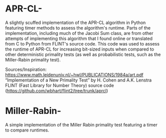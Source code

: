 # APR-CL-
A slightly scuffed implementation of the APR-CL algorithm in Python featuring timer methods to assess the algorithm's runtime. Parts of the implementation, including much of the Jacobi Sum class, are from other attempts of implementing this algorithm that I found online or translated from C to Python from FLINT's source code. This code was used to assess the runtime of APR-CL for increasing bit-sized inputs when compared to other deterministic primality tests (as well as probabilistic tests, such as the Miller-Rabin primality test). 

Sources/Inspiration:
https://www.math.leidenuniv.nl/~hwl/PUBLICATIONS/1984a/art.pdf
“Implementation of a New Primality Test” by H. Cohen and A.K. Lenstra
FLINT (Fast Library for Number Theory) source code (https://github.com/wbhart/flint2/tree/trunk/aprcl)

# Miller-Rabin-

A simple implementation of the Miller Rabin primality test featuring a timer to compare runtimes. 

